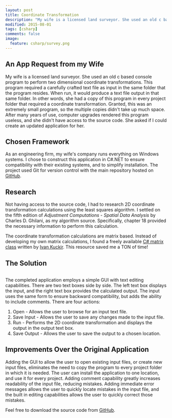 ```yaml
---
layout: post
title: Coordinate Transformation
description: "My wife is a licensed land surveyor. She used an old c based console program to perform two dimensional coordinate transformations. This program required a carefully crafted text file as input in the same folder that the program resides. When run, it would produce a text file output in that same folder. In other words, she had a copy of this program in every project folder that required a coordinate transformation. Granted, this was an extremely small program, so the multiple copies didn't take up much space. After many years of use, computer upgrades rendered this program useless, and she didn't have access to the source code. She asked if I could create an updated application for her."
modified: 2015-08-01
tags: [csharp]
comments: false
image:
  feature: csharp/survey.png
---
```


## An App Request from my Wife

My wife is a licensed land surveyor. She used an old c based console program to perform two dimensional coordinate transformations. This program required a carefully crafted text file as input in the same folder that the program resides. When run, it would produce a text file output in that same folder. In other words, she had a copy of this program in every project folder that required a coordinate transformation. Granted, this was an extremely small program, so the multiple copies didn't take up much space. After many years of use, computer upgrades rendered this program useless, and she didn't have access to the source code. She asked if I could create an updated application for her.

## Chosen Framework

As an engineering firm, my wife's company runs everything on Windows systems. I chose to construct this application in C#.NET to ensure compatibility with their existing systems, and to simplify installation. The project used Git for version control with the main repository hosted on [GitHub](https://github.com/JacobMDavidson/Coordinate-Transformation/tree/master/CoordinateTransformation).

## Research

Not having access to the source code, I had to research 2D coordinate transformation calculations using the least squares algorithm. I settled on the fifth edition of *Adjustment Computations - Spatial Data Analysis* by Charles D. Ghilani, as my algorithm source. Specifically, chapter 18 provided the necessary information to perform this calculation.

The coordinate transformation calculations are matrix based. Instead of developing my own matrix calculations, I found a freely available [C# matrix class](https://github.com/darkdragon-001/LightweightMatrixCSharp) written by [Ivan Kuckir](http://blog.ivank.net). This resource saved me a TON of time!

## The Solution

<figure style="text-align: center">
    <img src="{{ site.url }}/images/csharp/coordinate.png" alt="">
</figure>

The completed application employs a simple GUI with text editing capabilities. There are two text boxes side by side. The left text box displays the input, and the right text box provides the calculated output. The input uses the same form to ensure backward compatibility, but adds the ability to include comments. There are four actions:

1. Open - Allows the user to browse for an input text file.
2. Save Input - Allows the user to save any changes made to the input file.
3. Run - Performs the 2D coordinate transformation and displays the output in the output text box.
4. Save Output - Allows the user to save the output to a chosen location.

## Improvements Over the Original Application

Adding the GUI to allow the user to open existing input files, or create new input files, eliminates the need to copy the program to every project folder in which it is needed. The user can install the application to one location, and use it for every project. Adding comment capability greatly increases readability of the input file, reducing mistakes. Adding immediate error messages allows the user to quickly locate mistakes in the input file, and the built in editing capabilities allows the user to quickly correct those mistakes.

Feel free to download the source code from [GitHub](https://github.com/JacobMDavidson/Coordinate-Transformation/tree/master/CoordinateTransformation).
